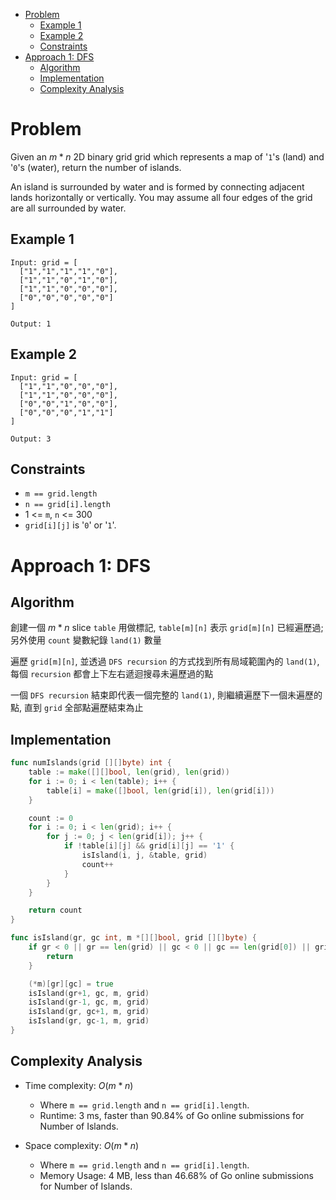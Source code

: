 - [Problem](#problem)
	- [Example 1](#example-1)
	- [Example 2](#example-2)
	- [Constraints](#constraints)
- [Approach 1: DFS](#approach-1-dfs)
	- [Algorithm](#algorithm)
	- [Implementation](#implementation)
	- [Complexity Analysis](#complexity-analysis)

# Problem

Given an $m*n$ 2D binary grid grid which represents a map of '`1`'s (land) and '`0`'s (water), return the number of islands.

An island is surrounded by water and is formed by connecting adjacent lands horizontally or vertically. You may assume all four edges of the grid are all surrounded by water.

## Example 1

```
Input: grid = [
  ["1","1","1","1","0"],
  ["1","1","0","1","0"],
  ["1","1","0","0","0"],
  ["0","0","0","0","0"]
]

Output: 1
```


## Example 2

```
Input: grid = [
  ["1","1","0","0","0"],
  ["1","1","0","0","0"],
  ["0","0","1","0","0"],
  ["0","0","0","1","1"]
]

Output: 3
```

## Constraints

- `m == grid.length`
- `n == grid[i].length`
- 1 <= `m`, `n` <= 300
- `grid[i][j]` is '`0`' or '`1`'.

# Approach 1: DFS

## Algorithm

創建一個 $m*n$ slice `table` 用做標記, `table[m][n]` 表示 `grid[m][n]` 已經遍歷過; 另外使用 `count` 變數紀錄 `land(1)` 數量

遍歷 `grid[m][n]`, 並透過 `DFS recursion` 的方式找到所有局域範圍內的 `land(1)`, 每個 `recursion` 都會上下左右遞迴搜尋未遍歷過的點

一個 `DFS recursion` 結束即代表一個完整的 `land(1)`, 則繼續遍歷下一個未遍歷的點, 直到 `grid` 全部點遍歷結束為止

## Implementation

```go
func numIslands(grid [][]byte) int {
	table := make([][]bool, len(grid), len(grid))
	for i := 0; i < len(table); i++ {
		table[i] = make([]bool, len(grid[i]), len(grid[i]))
	}

	count := 0
	for i := 0; i < len(grid); i++ {
		for j := 0; j < len(grid[i]); j++ {
			if !table[i][j] && grid[i][j] == '1' {
				isIsland(i, j, &table, grid)
				count++
			}
		}
	}

	return count
}

func isIsland(gr, gc int, m *[][]bool, grid [][]byte) {
	if gr < 0 || gr == len(grid) || gc < 0 || gc == len(grid[0]) || grid[gr][gc] == '0' || (*m)[gr][gc] {
		return
	}

	(*m)[gr][gc] = true
	isIsland(gr+1, gc, m, grid)
	isIsland(gr-1, gc, m, grid)
	isIsland(gr, gc+1, m, grid)
	isIsland(gr, gc-1, m, grid)
}
```

## Complexity Analysis

- Time complexity: $O(m*n)$
  - Where `m == grid.length` and `n == grid[i].length`.
  - Runtime: 3 ms, faster than 90.84% of Go online submissions for Number of Islands.

- Space complexity: $O(m*n)$
  - Where `m == grid.length` and `n == grid[i].length`.
  - Memory Usage: 4 MB, less than 46.68% of Go online submissions for Number of Islands.
